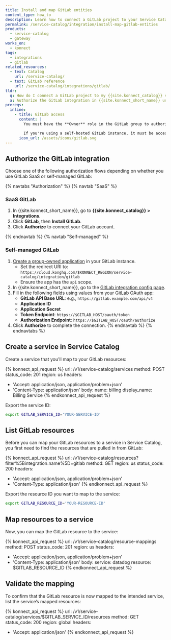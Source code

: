 ```yaml
---
title: Install and map GitLab entities
content_type: how_to
description: Learn how to connect a GitLab project to your Service Catalog service in {{site.konnect_short_name}}.
permalink: /service-catalog/integration/install-map-gitlab-entities
products:
  - service-catalog
  - gateway
works_on:
  - konnect
tags:
  - integrations
  - gitlab
related_resources:
  - text: Catalog
    url: /service-catalog/
  - text: GitLab reference
    url: /service-catalog/integrations/gitlab/
tldr:
  q: How do I connect a GitLab project to my {{site.konnect_catalog}} service?
  a: Authorize the GitLab integration in {{site.konnect_short_name}} using either the SaaS or self-hosted setup, then link your project to display metadata and enable event tracking.
prereqs:
  inline:
    - title: GitLab access
      content: |
        You must have the **Owner** role in the GitLab group to authorize the integration. Only [GitLab.com subscriptions](https://docs.gitlab.com/ee/subscriptions/gitlab_com/) are currently supported.

        If you're using a self-hosted GitLab instance, it must be accessible from the public internet or is otherwise reachable by {{site.konnect_short_name}}.
      icon_url: /assets/icons/gitlab.svg
---
```


## Authorize the GitLab integration

Choose one of the following authorization flows depending on whether you use GitLab SaaS or self-managed GitLab:

{% navtabs "Authorization" %}
{% navtab "SaaS" %}
### SaaS GitLab

1. In {{site.konnect_short_name}}, go to **{{site.konnect_catalog}} > Integrations**.
2. Click **GitLab**, then **Install GitLab**.
3. Click **Authorize** to connect your GitLab account.

{% endnavtab %}
{% navtab "Self-managed" %}
### Self-managed GitLab

1. [Create a group-owned application](https://docs.gitlab.com/integrations/oauth_provider/) in your GitLab instance.
   - Set the redirect URI to:  
     `https://cloud.konghq.com/$KONNECT_REGION/service-catalog/integration/gitlab`
   - Ensure the app has the `api` scope.
2. In {{site.konnect_short_name}}, go to the [GitLab integration config page](https://cloud.konghq.com/service-catalog/integrations/gitlab/configuration).
3. Fill in the following fields using values from your GitLab OAuth app:
   - **GitLab API Base URL**: e.g., `https://gitlab.example.com/api/v4`
   - **Application ID**
   - **Application Secret**
   - **Token Endpoint**: `https://$GITLAB_HOST/oauth/token`
   - **Authorization Endpoint**: `https://$GITLAB_HOST/oauth/authorize`
4. Click **Authorize** to complete the connection.
{% endnavtab %}
{% endnavtabs %}

## Create a service in Service Catalog

Create a service that you'll map to your GitLab resources:

<!--vale off-->
{% konnect_api_request %}
url: /v1/service-catalog/services
method: POST
status_code: 201
region: us
headers:
  - 'Accept: application/json, application/problem+json'
  - 'Content-Type: application/json'
body:
  name: billing
  display_name: Billing Service
{% endkonnect_api_request %}
<!--vale on-->

Export the service ID:

```sh
export GITLAB_SERVICE_ID='YOUR-SERVICE-ID'
```

## List GitLab resources

Before you can map your GitLab resources to a service in Service Catalog, you first need to find the resources that are pulled in from GitLab:

<!--vale off-->
{% konnect_api_request %}
url: /v1/service-catalog/resources?filter%5Bintegration.name%5D=gitlab
method: GET
region: us
status_code: 200
headers:
  - 'Accept: application/json, application/problem+json'
  - 'Content-Type: application/json'
{% endkonnect_api_request %}
<!--vale on-->

Export the resource ID you want to map to the service:

```sh
export GITLAB_RESOURCE_ID='YOUR-RESOURCE-ID'
```

## Map resources to a service

Now, you can map the GitLab resource to the service:

<!--vale off-->
{% konnect_api_request %}
url: /v1/service-catalog/resource-mappings
method: POST
status_code: 201
region: us
headers:
  - 'Accept: application/json, application/problem+json'
  - 'Content-Type: application/json'
body:
  service: datadog
  resource: $GITLAB_RESOURCE_ID
{% endkonnect_api_request %}
<!--vale on-->


## Validate the mapping

To confirm that the GitLab resource is now mapped to the intended service, list the service’s mapped resources:

<!--vale off-->
{% konnect_api_request %}
url: /v1/service-catalog/services/$GITLAB_SERVICE_ID/resources
method: GET
status_code: 200
region: global
headers:
  - 'Accept: application/json'
{% endkonnect_api_request %}
<!--vale on-->
